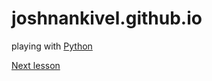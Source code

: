 # joshnankivel.github.io
playing with [Python](https://github.com/joshnankivel/joshnankivel.github.io/tree/master/learnpythonthehardway)

[Next lesson](http://learnpythonthehardway.org/book/ex31.html)
